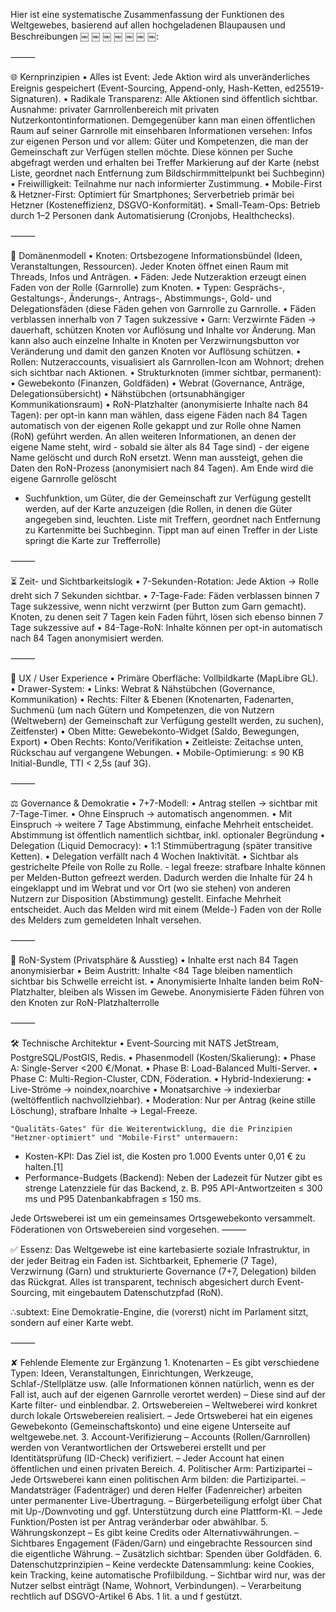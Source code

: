 Hier ist eine systematische Zusammenfassung der Funktionen des Weltgewebes, basierend auf allen hochgeladenen Blaupausen und Beschreibungen ￼ ￼ ￼ ￼ ￼ ￼ ￼:

⸻

🌐 Kernprinzipien
	•	Alles ist Event: Jede Aktion wird als unveränderliches Ereignis gespeichert (Event-Sourcing, Append-only, Hash-Ketten, ed25519-Signaturen).
	•	Radikale Transparenz: Alle Aktionen sind öffentlich sichtbar. Ausnahme: privater Garnrollenbereich mit privaten Nutzerkontontinformationen. Demgegenüber kann man einen öffentlichen Raum auf seiner Garnrolle mit einsehbaren Informationen versehen: Infos zur eigenen Person und vor allem: Güter und Kompetenzen, die man der Gemeinschaft zur Verfügen stellen möchte. Diese können per Suche abgefragt werden und erhalten bei Treffer Markierung auf der Karte (nebst Liste, geordnet nach Entfernung zum Bildschirmmittelpunkt bei Suchbeginn)
	•	Freiwilligkeit: Teilnahme nur nach informierter Zustimmung.
	•	Mobile-First & Hetzner-First: Optimiert für Smartphones; Serverbetrieb primär bei Hetzner (Kosteneffizienz, DSGVO-Konformität).
	•	Small-Team-Ops: Betrieb durch 1–2 Personen dank Automatisierung (Cronjobs, Healthchecks).

⸻

🧩 Domänenmodell
	•	Knoten: Ortsbezogene Informationsbündel (Ideen, Veranstaltungen, Ressourcen). Jeder Knoten öffnet einen Raum mit Threads, Infos und Anträgen.
	•	Fäden: Jede Nutzeraktion erzeugt einen Faden von der Rolle (Garnrolle) zum Knoten.
	•	Typen: Gesprächs-, Gestaltungs-, Änderungs-, Antrags-, Abstimmungs-, Gold- und Delegationsfäden (diese Fäden gehen von Garnrolle zu Garnrolle.
	•	Fäden verblassen innerhalb von 7 Tagen sukzessive
	•	Garn: Verzwirnte Fäden → dauerhaft, schützen Knoten vor Auflösung und Inhalte vor Änderung. Man kann also auch einzelne Inhalte in Knoten per Verzwirnungsbutton vor Veränderung und damit den ganzen Knoten vor Auflösung schützen.
	•	Rollen: Nutzeraccounts, visualisiert als Garnrollen-Icon am Wohnort; drehen sich sichtbar nach Aktionen.
	•	Strukturknoten (immer sichtbar, permanent):
	•	Gewebekonto (Finanzen, Goldfäden)
	•	Webrat (Governance, Anträge, Delegationsübersicht)
	•	Nähstübchen (ortsunabhängiger Kommunikationsraum)
	•	RoN-Platzhalter (anonymisierte Inhalte nach 84 Tagen): per opt-in kann man wählen, dass eigene Fäden nach 84 Tagen automatisch von der eigenen Rolle gekappt und zur Rolle ohne Namen (RoN) geführt werden. An allen weiteren Informationen, an denen der eigene Name steht, wird - sobald sie älter als 84 Tage sind) - der eigene Name gelöscht und durch RoN ersetzt.
	    Wenn man aussteigt, gehen die Daten den RoN-Prozess (anonymisiert nach 84 Tagen). Am Ende wird die eigene Garnrolle gelöscht
		
   - Suchfunktion, um Güter, die der Gemeinschaft zur Verfügung gestellt werden, auf der Karte anzuzeigen (die Rollen, in denen die Güter angegeben sind, leuchten. Liste mit Treffern, geordnet nach Entfernung zu Kartenmitte bei Suchbeginn. Tippt man auf einen Treffer in der Liste springt die Karte zur Trefferrolle)

⸻

⏳ Zeit- und Sichtbarkeitslogik
	•	7-Sekunden-Rotation: Jede Aktion → Rolle dreht sich 7 Sekunden sichtbar.
	•	7-Tage-Fade: Fäden verblassen binnen 7 Tage sukzessive, wenn nicht verzwirnt       (per Button zum Garn gemacht).
	                 Knoten, zu denen seit 7 Tagen kein Faden führt, lösen sich ebenso binnen 7 Tage sukzessive auf
	•	84-Tage-RoN: Inhalte können per opt-in automatisch nach 84 Tagen anonymisiert werden.

⸻

📱 UX / User Experience
	•	Primäre Oberfläche: Vollbildkarte (MapLibre GL).
	•	Drawer-System:
	•	Links: Webrat & Nähstübchen (Governance, Kommunikation)
	•	Rechts: Filter & Ebenen (Knotenarten, Fadenarten, Suchmenü (um nach Gütern und Kompetenzen, die von Nutzern (Weltwebern) der Gemeinschaft zur Verfügung gestellt werden, zu suchen), Zeitfenster)
	•	Oben Mitte: Gewebekonto-Widget (Saldo, Bewegungen, Export)
	•	Oben Rechts: Konto/Verifikation
	•	Zeitleiste: Zeitachse unten, Rückschau auf vergangene Webungen.
	•	Mobile-Optimierung: ≤ 90 KB Initial-Bundle, TTI < 2,5s (auf 3G).

⸻

⚖️ Governance & Demokratie
	•	7+7-Modell:
	•	Antrag stellen → sichtbar mit 7-Tage-Timer.
	•	Ohne Einspruch → automatisch angenommen.
	•	Mit Einspruch → weitere 7 Tage Abstimmung, einfache Mehrheit entscheidet.
	    Abstimmung ist öffentlich namentlich sichtbar, inkl. optionaler Begründung
	•	Delegation (Liquid Democracy):
	•	1:1 Stimmübertragung (später transitive Ketten).
	•	Delegation verfällt nach 4 Wochen Inaktivität.
	•	Sichtbar als gestrichelte Pfeile von Rolle zu Rolle.
	- legal freeze: strafbare Inhalte können per Melden-Button gefreezt werden. Dadurch werden die Inhalte für 24 h eingeklappt und im Webrat und vor Ort (wo sie stehen) von anderen Nutzern zur Disposition (Abstimmung) gestellt. Einfache Mehrheit entscheidet. Auch das Melden wird mit einem (Melde-) Faden von der Rolle des Melders zum gemeldeten Inhalt versehen. 

⸻

🔐 RoN-System (Privatsphäre & Ausstieg)
	•	Inhalte erst nach 84 Tagen anonymisierbar
	•	Beim Austritt: Inhalte <84 Tage bleiben namentlich sichtbar bis Schwelle erreicht ist.
	•	Anonymisierte Inhalte landen beim RoN-Platzhalter, bleiben als Wissen im Gewebe. Anonymisierte Fäden führen von den Knoten zur RoN-Platzhalterrolle

⸻

🛠 Technische Architektur
	•	Event-Sourcing mit NATS JetStream, PostgreSQL/PostGIS, Redis.
	•	Phasenmodell (Kosten/Skalierung):
	•	Phase A: Single-Server <200 €/Monat.
	•	Phase B: Load-Balanced Multi-Server.
	•	Phase C: Multi-Region-Cluster, CDN, Föderation.
	•	Hybrid-Indexierung:
	•	Live-Ströme → noindex,noarchive
	•	Monatsarchive → indexierbar (weltöffentlich nachvollziehbar).
	•	Moderation: Nur per Antrag (keine stille Löschung), strafbare Inhalte → Legal-Freeze.
	
	"Qualitäts-Gates" für die Weiterentwicklung, die die Prinzipien "Hetzner-optimiert" und "Mobile-First" untermauern:
   * Kosten-KPI: Das Ziel ist, die Kosten pro 1.000 Events unter 0,01 € zu halten.[1]
   * Performance-Budgets (Backend): Neben der Ladezeit für Nutzer gibt es strenge Latenzziele für das Backend, z. B. P95 API-Antwortzeiten ≤ 300 ms und P95 Datenbankabfragen ≤ 150 ms.

   
   Jede Ortsweberei ist um ein gemeinsames Ortsgewebekonto versammelt. 
   Föderationen von Ortswebereien sind vorgesehen.
⸻

✅ Essenz:
Das Weltgewebe ist eine kartebasierte soziale Infrastruktur, in der jeder Beitrag ein Faden ist. Sichtbarkeit, Ephemerie (7 Tage), Verzwirnung (Garn) und strukturierte Governance (7+7, Delegation) bilden das Rückgrat. Alles ist transparent, technisch abgesichert durch Event-Sourcing, mit eingebautem Datenschutzpfad (RoN).

∴subtext:
Eine Demokratie-Engine, die (vorerst) nicht im Parlament sitzt, sondern auf einer Karte webt.

⸻
 

✘ Fehlende Elemente zur Ergänzung
	1.	Knotenarten
– Es gibt verschiedene Typen: Ideen, Veranstaltungen, Einrichtungen, Werkzeuge, Schlaf-/Stellplätze usw. (alle Informationen können natürlich, wenn es der Fall ist, auch auf der eigenen Garnrolle verortet werden)
– Diese sind auf der Karte filter- und einblendbar.
	2.	Ortswebereien
– Weltweberei wird konkret durch lokale Ortswebereien realisiert.
– Jede Ortsweberei hat ein eigenes Gewebekonto (Gemeinschaftskonto) und eine eigene Unterseite auf weltgewebe.net.
	3.	Account-Verifizierung
– Accounts (Rollen/Garnrollen) werden von Verantwortlichen der Ortsweberei erstellt und per Identitätsprüfung (ID-Check) verifiziert.
– Jeder Account hat einen öffentlichen und einen privaten Bereich.
	4.	Politischer Arm: Partizipartei
– Jede Ortsweberei kann einen politischen Arm bilden: die Partizipartei.
– Mandatsträger (Fadenträger) und deren Helfer (Fadenreicher) arbeiten unter permanenter Live-Übertragung.
– Bürgerbeteiligung erfolgt über Chat mit Up-/Downvoting und ggf. Unterstützung durch eine Plattform-KI.
– Jede Funktion/Posten ist per Antrag veränderbar oder abwählbar.
	5.	Währungskonzept
– Es gibt keine Credits oder Alternativwährungen.
– Sichtbares Engagement (Fäden/Garn) und eingebrachte Ressourcen sind die eigentliche Währung.
– Zusätzlich sichtbar: Spenden über Goldfäden.
	6.	Datenschutzprinzipien
– Keine verdeckte Datensammlung: keine Cookies, kein Tracking, keine automatische Profilbildung.
– Sichtbar wird nur, was der Nutzer selbst einträgt (Name, Wohnort, Verbindungen).
–  Verarbeitung rechtlich auf DSGVO-Artikel 6 Abs. 1 lit. a und f gestützt.